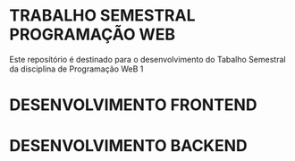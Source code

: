 # TRABALHO SEMESTRAL PROGRAMAÇÃO WEB 

Este reposítório é destinado para o desenvolvimento do Tabalho Semestral da disciplina de Programação WeB 1

# DESENVOLVIMENTO FRONTEND

# DESENVOLVIMENTO BACKEND
